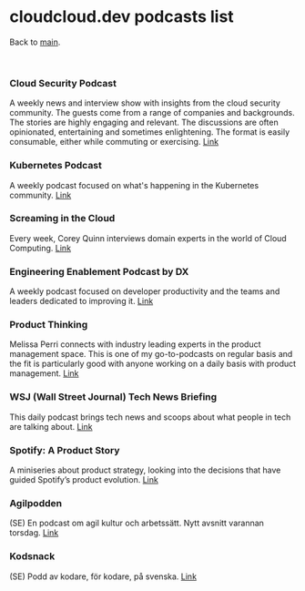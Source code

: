# cloudcloud.dev podcasts list

Back to [main](index.md).

<br/>

### Cloud Security Podcast 
A weekly news and interview show with insights from the cloud security community.
The guests come from a range of companies and backgrounds. The stories are highly engaging and relevant.
The discussions are often opinionated, entertaining and sometimes enlightening. The format is easily consumable, either while commuting or exercising.
[Link](https://cloud.withgoogle.com/cloudsecurity/podcast/)

### Kubernetes Podcast
A weekly podcast focused on what's happening in the Kubernetes community. 
[Link](https://kubernetespodcast.com/)

### Screaming in the Cloud
Every week, Corey Quinn interviews domain experts in the world of Cloud Computing.
[Link](https://www.lastweekinaws.com/podcast/screaming-in-the-cloud/)

### Engineering Enablement Podcast by DX
A weekly podcast focused on developer productivity and the teams and leaders dedicated to improving it.
[Link](https://getdx.com/engineering-enablement-podcast)

### Product Thinking 
Melissa Perri connects with industry leading experts in the product management space.
This is one of my go-to-podcasts on regular basis and the fit is particularly good with anyone working on a daily basis with product management.
[Link](https://produxlabs.com/product-thinking)

### WSJ (Wall Street Journal) Tech News Briefing 
This daily podcast brings tech news and scoops about what people in tech are talking about. 
[Link](https://www.wsj.com/podcasts/tech-news-briefing)

### Spotify: A Product Story
A miniseries about product strategy, looking into the decisions that have guided Spotify’s product evolution.
[Link](https://open.spotify.com/show/3L9tzrt0CthF6hNkxYIeSB)

### Agilpodden
(SE) En podcast om agil kultur och arbetssätt. Nytt avsnitt varannan torsdag. 
[Link](https://www.agilpodden.se)

### Kodsnack
(SE) Podd av kodare, för kodare, på svenska.
[Link](https://kodsnack.se)
